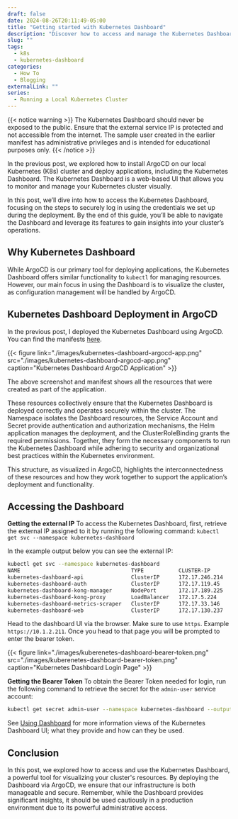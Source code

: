 ```yaml
---
draft: false
date: 2024-08-26T20:11:49-05:00
title: "Getting started with Kubernetes Dashboard"
description: "Discover how to access and manage the Kubernetes Dashboard on a local cluster using ArgoCD. This post covers login steps, credential retrieval, and the deployment process within ArgoCD."
slug: ""
tags:
  - k8s
  - kubernetes-dashboard
categories:
  - How To
  - Blogging
externalLink: ""
series:
  - Running a Local Kubernetes Cluster
---
```


{{< notice warning >}}
The Kubernetes Dashboard should never be exposed to the public. Ensure that the external service IP is protected and not accessible from the internet. The sample user created in the earlier manifest has administrative privileges and is intended for educational purposes only.
{{< /notice >}}

In the previous post, we explored how to install ArgoCD on our local Kubernetes (K8s) cluster and deploy applications, including the Kubernetes Dashboard. The Kubernetes Dashboard is a web-based UI that allows you to monitor and manage your Kubernetes cluster visually.

In this post, we’ll dive into how to access the Kubernetes Dashboard, focusing on the steps to securely log in using the credentials we set up during the deployment. By the end of this guide, you’ll be able to navigate the Dashboard and leverage its features to gain insights into your cluster’s operations.

## Why Kubernetes Dashboard

While ArgoCD is our primary tool for deploying applications, the Kubernetes Dashboard offers similar functionality to `kubectl` for managing resources. However, our main focus in using the Dashboard is to visualize the cluster, as configuration management will be handled by ArgoCD.

## Kubernetes Dashboard Deployment in ArgoCD

In the previous post, I deployed the Kubernetes Dashboard using ArgoCD. You can find the manifests [here](https://github.com/komailo/argocd-example-manifests/tree/main/applicationset/all-clusters/kubernetes-dashboard).

{{< figure link="./images/kubernetes-dashboard-argocd-app.png" src="./images/kubernetes-dashboard-argocd-app.png" caption="Kubernetes Dashboard ArgoCD Application" >}}

The above screenshot and manifest shows all the resources that were created as part of the application.

These resources collectively ensure that the Kubernetes Dashboard is deployed correctly and operates securely within the cluster. The Namespace isolates the Dashboard resources, the Service Account and Secret provide authentication and authorization mechanisms, the Helm application manages the deployment, and the ClusterRoleBinding grants the required permissions. Together, they form the necessary components to run the Kubernetes Dashboard while adhering to security and organizational best practices within the Kubernetes environment.

This structure, as visualized in ArgoCD, highlights the interconnectedness of these resources and how they work together to support the application’s deployment and functionality.

## Accessing the Dashboard

**Getting the external IP**
To access the Kubernetes Dashboard, first, retrieve the external IP assigned to it by running the following command: `kubectl get svc --namespace kubernetes-dashboard`

In the example output below you can see the external IP:

```sh
kubectl get svc --namespace kubernetes-dashboard
NAME                                   TYPE           CLUSTER-IP       EXTERNAL-IP   PORT(S)                         AGE
kubernetes-dashboard-api               ClusterIP      172.17.246.214   <none>        8000/TCP                        21h
kubernetes-dashboard-auth              ClusterIP      172.17.119.45    <none>        8000/TCP                        21h
kubernetes-dashboard-kong-manager      NodePort       172.17.189.225   <none>        8002:32585/TCP,8445:31008/TCP   21h
kubernetes-dashboard-kong-proxy        LoadBalancer   172.17.5.224     10.1.2.211    443:31738/TCP                   21h
kubernetes-dashboard-metrics-scraper   ClusterIP      172.17.33.146    <none>        8000/TCP                        21h
kubernetes-dashboard-web               ClusterIP      172.17.130.237   <none>        8000/TCP                        21h
```

Head to the dashboard UI via the browser. Make sure to use `https`. Example `https://10.1.2.211`. Once you head to that page you will be prompted to enter the bearer token.

{{< figure link="./images/kuberenetes-dashboard-bearer-token.png" src="./images/kuberenetes-dashboard-bearer-token.png" caption="Kubernetes Dashboard Login Page" >}}

**Getting the Bearer Token**
To obtain the Bearer Token needed for login, run the following command to retrieve the secret for the `admin-user` service account:

```sh
kubectl get secret admin-user --namespace kubernetes-dashboard --output jsonpath={".data.token"} | base64 --decode && echo ""
```

See [Using Dashboard](https://kubernetes.io/docs/tasks/access-application-cluster/web-ui-dashboard/#using-dashboard) for more information views of the Kubernetes Dashboard UI; what they provide and how can they be used.

## Conclusion

In this post, we explored how to access and use the Kubernetes Dashboard, a powerful tool for visualizing your cluster's resources. By deploying the Dashboard via ArgoCD, we ensure that our infrastructure is both manageable and secure. Remember, while the Dashboard provides significant insights, it should be used cautiously in a production environment due to its powerful administrative access.
